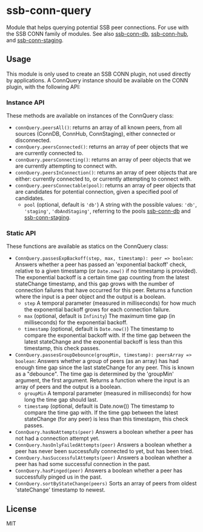 # ssb-conn-query

Module that helps querying potential SSB peer connections. For use with the SSB CONN family of modules. See also [ssb-conn-db](https://github.com/staltz/ssb-conn-db), [ssb-conn-hub](https://github.com/staltz/ssb-conn-hub), and [ssb-conn-staging](https://github.com/staltz/ssb-conn-staging).

## Usage

This module is only used to create an SSB CONN plugin, not used directly by applications. A ConnQuery instance should be available on the CONN plugin, with the following API:

### Instance API

These methods are available on instances of the ConnQuery class:

* `connQuery.peersAll()`: returns an array of all known peers, from all sources (ConnDB, ConnHub, ConnStaging), either connected or disconnected.
* `connQuery.peersConnected()`: returns an array of peer objects that we are currently connected to.
* `connQuery.peersConnecting()`: returns an array of peer objects that we are currently attempting to connect with.
* `connQuery.peersInConnection()`: returns an array of peer objects that are either: currently connected to, or currently attempting to connect with.
* `connQuery.peersConnectable(pool)`: returns an array of peer objects that are candidates for potential connection, given a specified pool of candidates.
  - `pool` (optional, default is `'db'`) A string with the possible values: `'db'`, `'staging'`, `'dbAndStaging'`, referring to the pools [ssb-conn-db](https://github.com/staltz/ssb-conn-db) and [ssb-conn-staging](https://github.com/staltz/ssb-conn-staging).

### Static API

These functions are available as statics on the ConnQuery class:


* `ConnQuery.passesExpBackoff(step, max, timestamp): peer => boolean`: Answers whether a peer has passed an 'exponential backoff' check, relative to a given timestamp (or `Date.now()` if no timestamp is provided). The exponential backoff is a certain time gap counting from the latest stateChange timestamp, and this gap grows with the number of connection failures that have occurred for this peer. Returns a function where the input is a peer object and the output is a boolean.
  - `step` A temporal parameter (measured in milliseconds) for how much the exponential backoff grows for each connection failure.
  - `max` (optional, default is `Infinity`) The maximum time gap (in milliseconds) for the exponential backoff.
  - `timestamp` (optional, default is `Date.now()`) The timestamp to compare the exponential backoff with. If the time gap between the latest stateChange and the exponential backoff is less than this timestamp, this check passes.
* `ConnQuery.passesGroupDebounce(groupMin, timestamp): peersArray => boolean`: Answers whether a group of peers (as an array) has had enough time gap since the last stateChange for any peer. This is known as a "debounce". The time gap is determined by the 'groupMin' argument, the first argument. Returns a function where the input is an array of peers and the output is a boolean.
  - `groupMin` A temporal parameter (measured in milliseconds) for how long the time gap should last.
  - `timestamp` (optional, default is Date.now()) The timestamp to compare the time gap with. If the time gap between the latest stateChange (for any peer) is less than this timestapm, this check passes.
* `ConnQuery.hasNoAttempts(peer)` Answers a boolean whether a peer has not had a connection attempt yet.
* `ConnQuery.hasOnlyFailedAttempts(peer)` Answers a boolean whether a peer has never been successfully connected to yet, but has been tried.
* `ConnQuery.hasSuccessfulAttempts(peer)` Answers a boolean whether a peer has had some successful connection in the past.
* `ConnQuery.hasPinged(peer)` Answers a boolean whether a peer has successfully pinged us in the past.
* `ConnQuery.sortByStateChange(peers)` Sorts an array of peers from oldest 'stateChange' timestamp to newest.

## License

MIT
